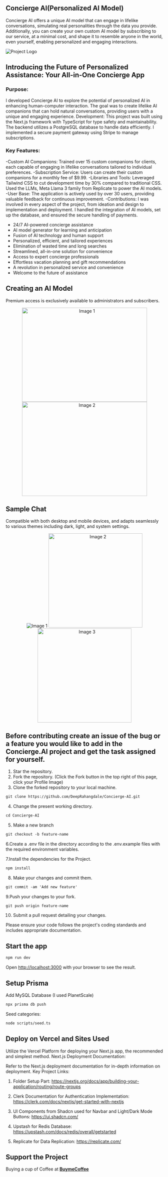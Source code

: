 ## Concierge AI(Personalized AI Model)

Concierge AI offers a unique AI model that can engage in lifelike conversations, simulating real personalities through the data you provide. Additionally, you can create your own custom AI model by subscribing to our service, at a minimal cost, and shape it to resemble anyone in the world, even yourself, enabling personalized and engaging interactions.

![Project Logo](images/concierge.png) <!-- If applicable -->

## Introducing the Future of Personalized Assistance: Your All-in-One Concierge App

### Purpose: 
I developed Concierge AI to explore the potential of personalized AI in enhancing human-computer interaction. The goal was to create lifelike AI companions that can hold natural conversations, providing users with a unique and engaging experience.
Development: This project was built using the Next.js framework with TypeScript for type safety and maintainability. The backend utilizes a PostgreSQL database to handle data efficiently. I implemented a secure payment gateway using Stripe to manage subscriptions.

### Key Features:
-Custom AI Companions: Trained over 15 custom companions for clients, each capable of engaging in lifelike conversations tailored to individual preferences.
-Subscription Service: Users can create their custom companions for a monthly fee of $9.99.
-Libraries and Tools: Leveraged Tailwind CSS to cut development time by 30% compared to traditional CSS. Used the LLMs, Meta Llama 3 family from Replicate to power the AI models.
-User Base: The application is actively used by over 30 users, providing valuable feedback for continuous improvement.
-Contributions: I was involved in every aspect of the project, from ideation and design to implementation and deployment. I handled the integration of AI models, set up the database, and ensured the secure handling of payments.

<!--
Welcome to a new era of convenience and personalized service, where your every need is just a tap away. Imagine having a dedicated concierge at your fingertips, ready to assist you with anything and everything, 24/7. With our cutting-edge Concierge App, powered by a state-of-the-art AI model generator and a robust full-stack platform, we're redefining the way you experience assistance and convenience.

Our AI model generator is at the heart of this revolution, constantly learning and evolving to understand your unique preferences and anticipate your needs. From suggesting the perfect vacation destination to helping you find the ideal gift for a loved one, our AI concierge is your trusted advisor, always one step ahead.

But we don't stop at AI. We combine the power of cutting-edge technology with the warmth of human touch. Our team of expert concierge professionals is available around the clock to provide personalized, real-time support, ensuring that you receive the best of both worlds – the efficiency of AI and the care of a human touch.

With our Concierge App, your world becomes simpler, more efficient, and tailored just for you. Say goodbye to long searches, endless phone calls, and wasted time. Say hello to a new era of personalized assistance.Experience the future of convenience today with our Concierge App – your all-in-one solution for a world of possibilities. It's time to unlock a world of personalized service at your fingertips. Welcome to the future. Welcome to your personalized concierge.

-->

* 24/7 AI-powered concierge assistance
* AI model generator for learning and anticipation
* Fusion of AI technology and human support
* Personalized, efficient, and tailored experiences
* Elimination of wasted time and long searches
* Streamlined, all-in-one solution for convenience
* Access to expert concierge professionals
* Effortless vacation planning and gift recommendations
* A revolution in personalized service and convenience
* Welcome to the future of assistance

## Creating an AI Model
Premium access is exclusively available to administrators and subscribers.
<div align="center">
  <img src="images/create1.png" height="300" width="400" alt="Image 1">
  <img src="images/create2.png" height="300" width="400" alt="Image 2">
</div>

## Sample Chat
Compatible with both desktop and mobile devices, and adapts seamlessly to various themes including dark, light, and system settings.
<div align="center">
  <img src="images/sample1.png" alt="Image 1">
  <img src="images/sample2.jpg" width="300" alt="Image 2">
  <img src="images/sample3.jpg" width="300" alt="Image 3">
</div>

## Before contributing create an issue of the bug or a feature you would like to add in the Concierge.AI project and get the task assigned for yourself.

1. Star the repository.
2. Fork the repository. (Click the Fork button in the top right of this page, click your Profile Image)
3. Clone the forked repository to your local machine.

```markdown
git clone https://github.com/DeepRahangdale/Concierge-AI.git
```

4. Change the present working directory.

```markdown
cd Concierge-AI
```

5. Make a new branch

```markdown
git checkout -b feature-name
```

6.Create a .env file in the directory according to the .env.example files with the required environment variables.

7.Install the dependencies for the Project.

```markdown
npm install
```

8. Make your changes and commit them.

```markdown
git commit -am 'Add new feature'
```

9.Push your changes to your fork.

```markdown
git push origin feature-name
```

10. Submit a pull request detailing your changes.

Please ensure your code follows the project's coding standards and includes appropriate documentation.

## Start the app

```markdown
npm run dev
```
Open [http://localhost:3000](http://localhost:3000) with your browser to see the result.

## Setup Prisma

Add MySQL Database (I used PlanetScale)

```markdown
npx prisma db push

```

Seed categories:
```markdown
node scripts/seed.ts
```

## Deploy on Vercel and Sites Used

Utilize the Vercel Platform for deploying your Next.js app, the recommended and simplest method.
Next.js Deployment Documentation:

Refer to the Next.js deployment documentation for in-depth information on deployment.
Key Project Links:

1. Folder Setup Part: https://nextjs.org/docs/app/building-your-application/routing/route-groups

2. Clerk Documentation for Authentication Implementation: https://clerk.com/docs/nextjs/get-started-with-nextjs

3. UI Components from Shadcn used for Navbar and Light/Dark Mode Buttons: https://ui.shadcn.com/

4. Upstash for Redis Database: https://upstash.com/docs/redis/overall/getstarted

5. Replicate for Data Replication: https://replicate.com/

## Support the Project
Buying a cup of Coffee at [**BuymeCoffee**](https://www.buymeacoffee.com/deeprahangdale)
